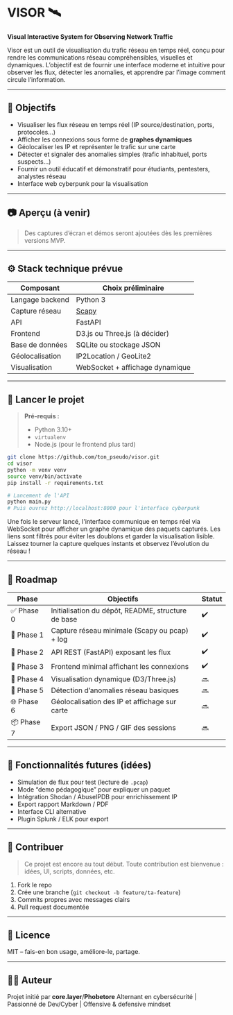 # VISOR 🛰️

**Visual Interactive System for Observing Network Traffic**

Visor est un outil de visualisation du trafic réseau en temps réel, conçu pour rendre les communications réseau compréhensibles, visuelles et dynamiques. L’objectif est de fournir une interface moderne et intuitive pour observer les flux, détecter les anomalies, et apprendre par l’image comment circule l’information.

---

## 📌 Objectifs

- Visualiser les flux réseau en temps réel (IP source/destination, ports, protocoles…)
- Afficher les connexions sous forme de **graphes dynamiques**
- Géolocaliser les IP et représenter le trafic sur une carte
- Détecter et signaler des anomalies simples (trafic inhabituel, ports suspects…)
- Fournir un outil éducatif et démonstratif pour étudiants, pentesters, analystes réseau
- Interface web cyberpunk pour la visualisation

---

## 📷 Aperçu (à venir)

> Des captures d’écran et démos seront ajoutées dès les premières versions MVP.

---

## ⚙️ Stack technique prévue

| Composant         | Choix préliminaire               |
|-------------------|----------------------------------|
| Langage backend   | Python 3                         |
| Capture réseau    | [Scapy](https://scapy.net/)     |
| API               | FastAPI                          |
| Frontend          | D3.js ou Three.js (à décider)    |
| Base de données   | SQLite ou stockage JSON         |
| Géolocalisation   | IP2Location / GeoLite2          |
| Visualisation     | WebSocket + affichage dynamique |

---

## 🚀 Lancer le projet

> **Pré-requis :**
> - Python 3.10+
> - `virtualenv`
> - Node.js (pour le frontend plus tard)

```bash
git clone https://github.com/ton_pseudo/visor.git
cd visor
python -m venv venv
source venv/bin/activate
pip install -r requirements.txt

# Lancement de l'API
python main.py
# Puis ouvrez http://localhost:8000 pour l'interface cyberpunk
```

Une fois le serveur lancé, l'interface communique en temps réel via WebSocket
pour afficher un graphe dynamique des paquets capturés. Les liens sont filtrés
pour éviter les doublons et garder la visualisation lisible. Laissez tourner la
capture quelques instants et observez l’évolution du réseau !

---

## 📍 Roadmap

| Phase | Objectifs | Statut |
|-------|-----------|--------|
| ✅ Phase 0 | Initialisation du dépôt, README, structure de base | ✔️ |
| 🔧 Phase 1 | Capture réseau minimale (Scapy ou pcap) + log | ✔️ |
| 🔧 Phase 2 | API REST (FastAPI) exposant les flux | ✔️ |
| 🔧 Phase 3 | Frontend minimal affichant les connexions | ✔️ |
| 🔧 Phase 4 | Visualisation dynamique (D3/Three.js) | 🔜 |
| 🔧 Phase 5 | Détection d’anomalies réseau basiques | 🔜 |
| 🌐 Phase 6 | Géolocalisation des IP et affichage sur carte | 🔜 |
| 📦 Phase 7 | Export JSON / PNG / GIF des sessions | 🔜 |

---

## 🧪 Fonctionnalités futures (idées)

- Simulation de flux pour test (lecture de `.pcap`)
- Mode “demo pédagogique” pour expliquer un paquet
- Intégration Shodan / AbuseIPDB pour enrichissement IP
- Export rapport Markdown / PDF
- Interface CLI alternative
- Plugin Splunk / ELK pour export

---

## 🤝 Contribuer

> Ce projet est encore au tout début. Toute contribution est bienvenue : idées, UI, scripts, données, etc.

1. Fork le repo
2. Crée une branche (`git checkout -b feature/ta-feature`)
3. Commits propres avec messages clairs
4. Pull request documentée

---

## 📝 Licence

MIT – fais-en bon usage, améliore-le, partage.

---

## 👨‍💻 Auteur

Projet initié par **core.layer**/**Phobetore** 
Alternant en cybersécurité | Passionné de Dev/Cyber | Offensive & defensive mindset
